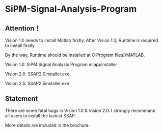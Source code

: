 # SiPM-Signal-Analysis-Program

## Attention！
Vision 1.0 needs to install Matlab firstly. After Vision 1.0, Runtime is required to install firstly.

By the way, Runtime should be installed at C:Program files//MATLAB.

Vision 1.0: SiPM Signal Analysis Program.mlappinstaller

Vision 2.0: SSAP2.0installer.exe

Vision 2.5: SSAP2.5installer.exe

## Statement

There are some fatal bugs in Vision 1.0 & Vision 2.0. I strongly recommand all users to install the lastest SSAP.  

More details are included in the brochure.
